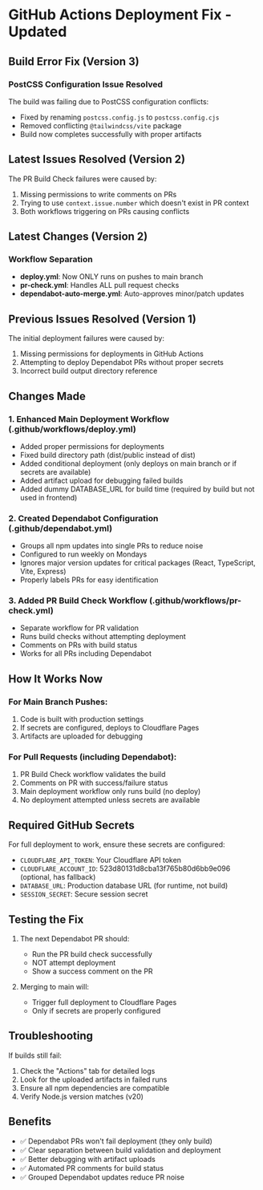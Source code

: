 # GitHub Actions Deployment Fix - Updated

## Build Error Fix (Version 3)

### PostCSS Configuration Issue Resolved
The build was failing due to PostCSS configuration conflicts:
- Fixed by renaming `postcss.config.js` to `postcss.config.cjs` 
- Removed conflicting `@tailwindcss/vite` package
- Build now completes successfully with proper artifacts

## Latest Issues Resolved (Version 2)

The PR Build Check failures were caused by:
1. Missing permissions to write comments on PRs
2. Trying to use `context.issue.number` which doesn't exist in PR context
3. Both workflows triggering on PRs causing conflicts

## Latest Changes (Version 2)

### Workflow Separation
- **deploy.yml**: Now ONLY runs on pushes to main branch
- **pr-check.yml**: Handles ALL pull request checks
- **dependabot-auto-merge.yml**: Auto-approves minor/patch updates

## Previous Issues Resolved (Version 1)

The initial deployment failures were caused by:
1. Missing permissions for deployments in GitHub Actions
2. Attempting to deploy Dependabot PRs without proper secrets
3. Incorrect build output directory reference

## Changes Made

### 1. Enhanced Main Deployment Workflow (.github/workflows/deploy.yml)
- Added proper permissions for deployments
- Fixed build directory path (dist/public instead of dist)
- Added conditional deployment (only deploys on main branch or if secrets are available)
- Added artifact upload for debugging failed builds
- Added dummy DATABASE_URL for build time (required by build but not used in frontend)

### 2. Created Dependabot Configuration (.github/dependabot.yml)
- Groups all npm updates into single PRs to reduce noise
- Configured to run weekly on Mondays
- Ignores major version updates for critical packages (React, TypeScript, Vite, Express)
- Properly labels PRs for easy identification

### 3. Added PR Build Check Workflow (.github/workflows/pr-check.yml)
- Separate workflow for PR validation
- Runs build checks without attempting deployment
- Comments on PRs with build status
- Works for all PRs including Dependabot

## How It Works Now

### For Main Branch Pushes:
1. Code is built with production settings
2. If secrets are configured, deploys to Cloudflare Pages
3. Artifacts are uploaded for debugging

### For Pull Requests (including Dependabot):
1. PR Build Check workflow validates the build
2. Comments on PR with success/failure status
3. Main deployment workflow only runs build (no deploy)
4. No deployment attempted unless secrets are available

## Required GitHub Secrets

For full deployment to work, ensure these secrets are configured:
- `CLOUDFLARE_API_TOKEN`: Your Cloudflare API token
- `CLOUDFLARE_ACCOUNT_ID`: 523d80131d8cba13f765b80d6bb9e096 (optional, has fallback)
- `DATABASE_URL`: Production database URL (for runtime, not build)
- `SESSION_SECRET`: Secure session secret

## Testing the Fix

1. The next Dependabot PR should:
   - Run the PR build check successfully
   - NOT attempt deployment
   - Show a success comment on the PR

2. Merging to main will:
   - Trigger full deployment to Cloudflare Pages
   - Only if secrets are properly configured

## Troubleshooting

If builds still fail:
1. Check the "Actions" tab for detailed logs
2. Look for the uploaded artifacts in failed runs
3. Ensure all npm dependencies are compatible
4. Verify Node.js version matches (v20)

## Benefits

- ✅ Dependabot PRs won't fail deployment (they only build)
- ✅ Clear separation between build validation and deployment
- ✅ Better debugging with artifact uploads
- ✅ Automated PR comments for build status
- ✅ Grouped Dependabot updates reduce PR noise